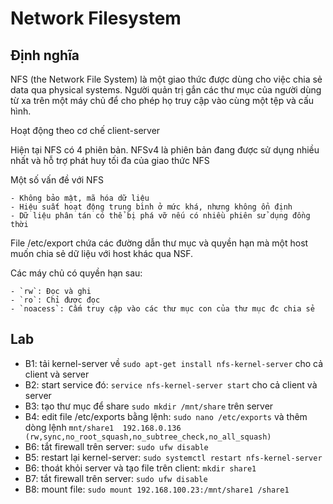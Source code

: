 # Network Filesystem
## Định nghĩa
NFS (the Network File System) là một giao thức được dùng cho việc chia sẻ data qua physical systems. Người quản trị gắn các thư mục của người dùng từ xa trên một máy chủ để cho phép họ truy cập vào cùng một tệp và cấu hình.

Hoạt động theo cơ chế client-server

Hiện tại NFS có 4 phiên bản. NFSv4 là phiên bản đang được sử dụng nhiều nhất và hỗ trợ phát huy tối đa của giao thức NFS

Một số vấn đề với NFS
   
    - Không bảo mật, mã hóa dữ liệu
    - Hiệu suất hoạt động trung bình ở mức khá, nhưng không ổn định
    - Dữ liệu phân tán có thể bị phá vỡ nếu có nhiều phiên sử dụng đồng thời

File /etc/export chứa các đường dẫn thư mục và quyền hạn mà một host muốn chia sẻ dữ liệu với host khác qua NSF.

Các máy chủ có quyền hạn sau:
   
    - `rw`: Đọc và ghi
    - `ro`: Chỉ được đọc
    - `noacess`: Cấm truy cập vào các thư mục con của thư mục đc chia sẻ
   
## Lab
 - B1: tải kernel-server về `sudo apt-get install nfs-kernel-server` cho cả client và server
 - B2: start service đó: `service nfs-kernel-server start` cho cả client và server
 - B3: tạo thư mục để share `sudo mkdir /mnt/share` trên server
 - B4: edit file /etc/exports bằng lệnh: `sudo nano /etc/exports` và thêm dòng lệnh `mnt/share1  192.168.0.136 (rw,sync,no_root_squash,no_subtree_check,no_all_squash)`
 - B6: tắt firewall trên server: `sudo ufw disable`
 - B5: restart lại kernel-server: `sudo systemctl restart nfs-kernel-server`
 - B6: thoát khỏi server và tạo file trên client: `mkdir share1`
 - B7: tắt firewall trên server: `sudo ufw disable`
 - B8: mount file: `sudo mount 192.168.100.23:/mnt/share1 /share1`
